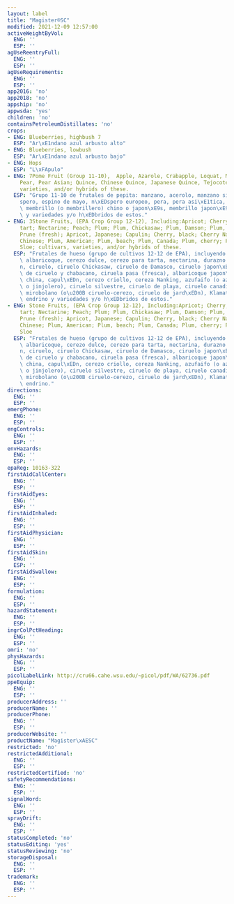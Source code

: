 ```yaml
---
layout: label
title: "Magister®SC"
modified: 2021-12-09 12:57:00
activeWeightByVol:
  ENG: ''
  ESP: ''
agUseReentryFull:
  ENG: ''
  ESP: ''
agUseRequirements:
  ENG: ''
  ESP: ''
app2016: 'no'
app2018: 'no'
appship: 'no'
appwsda: 'yes'
children: 'no'
containsPetroleumDistillates: 'no'
crops:
- ENG: Blueberries, highbush 7
  ESP: "Ar\xE1ndano azul arbusto alto"
- ENG: Blueberries, lowbush
  ESP: "Ar\xE1ndano azul arbusto bajo"
- ENG: Hops
  ESP: "L\xFApulo"
- ENG: 7Pome Fruit (Group 11-10),  Apple, Azarole, Crabapple, Loquat, Mayhaw, Medlar,
    Pear, Pear Asian; Quince, Chinese Quince, Japanese Quince, Tejocote, cultivars,
    varieties, and/or hybrids of these.
  ESP: "Grupo 11-10 de frutales de pepita: manzano, acerolo, manzano silvestre, n\xED\
    spero, espino de mayo, n\xEDspero europeo, pera, pera asi\xE1tica, membrillo,\
    \ membrillo (o membrillero) chino o japon\xE9s, membrillo japon\xE9s, tejocote\
    \ y variedades y/o h\xEDbridos de estos."
- ENG: 3Stone Fruits, (EPA Crop Group 12-12), Including:Apricot; Cherry, sweet; Cherry,
    tart; Nectarine; Peach; Plum; Plum, Chickasaw; Plum, Damson; Plum, Japanese;Plumcot;
    Prune (fresh); Apricot, Japanese; Capulin; Cherry, black; Cherry Nanking; Jujube,
    Chinese; Plum, American; Plum, beach; Plum, Canada; Plum, cherry; Plum, Klamath;
    Sloe; cultivars, varieties, and/or hybrids of these.
  ESP: "Frutales de hueso (grupo de cultivos 12-12 de EPA), incluyendo chabacano o\
    \ albaricoque, cerezo dulce, cerezo para tarta, nectarina, durazno o melocot\xF3\
    n, ciruelo, ciruelo Chickasaw, ciruelo de Damasco, ciruelo japon\xE9s,  cruza\
    \ de ciruelo y chabacano, ciruela pasa (fresca), albaricoque japon\xE9s o ciruela\
    \ china, capul\xEDn, cerezo criollo, cereza Nanking, azufaifo (o azofaifo, achufaifo\
    \ o jinjolero), ciruelo silvestre, ciruelo de playa, ciruelo canadiense, ciruelo\
    \ mirobolano (o\u200B ciruelo-cerezo, ciruelo de jard\xEDn), Klamath ciruela,\
    \ endrino y variedades y/o h\xEDbridos de estos."
- ENG: Stone Fruits, (EPA Crop Group 12-12), Including:Apricot; Cherry, sweet; Cherry,
    tart; Nectarine; Peach; Plum; Plum, Chickasaw; Plum, Damson; Plum, Japanese;Plumcot;
    Prune (fresh); Apricot, Japanese; Capulin; Cherry, black; Cherry Nanking; Jujube,
    Chinese; Plum, American; Plum, beach; Plum, Canada; Plum, cherry; Plum, Klamath;
    Sloe
  ESP: "Frutales de hueso (grupo de cultivos 12-12 de EPA), incluyendo chabacano o\
    \ albaricoque, cerezo dulce, cerezo para tarta, nectarina, durazno o melocot\xF3\
    n, ciruelo, ciruelo Chickasaw, ciruelo de Damasco, ciruelo japon\xE9s,  cruza\
    \ de ciruelo y chabacano, ciruela pasa (fresca), albaricoque japon\xE9s o ciruela\
    \ china, capul\xEDn, cerezo criollo, cereza Nanking, azufaifo (o azofaifo, achufaifo\
    \ o jinjolero), ciruelo silvestre, ciruelo de playa, ciruelo canadiense, ciruelo\
    \ mirobolano (o\u200B ciruelo-cerezo, ciruelo de jard\xEDn), Klamath ciruela,\
    \ endrino."
directions:
  ENG: ''
  ESP: ''
emergPhone:
  ENG: ''
  ESP: ''
engControls:
  ENG: ''
  ESP: ''
envHazards:
  ENG: ''
  ESP: ''
epaReg: 10163-322
firstAidCallCenter:
  ENG: ''
  ESP: ''
firstAidEyes:
  ENG: ''
  ESP: ''
firstAidInhaled:
  ENG: ''
  ESP: ''
firstAidPhysician:
  ENG: ''
  ESP: ''
firstAidSkin:
  ENG: ''
  ESP: ''
firstAidSwallow:
  ENG: ''
  ESP: ''
formulation:
  ENG: ''
  ESP: ''
hazardStatement:
  ENG: ''
  ESP: ''
ingrColPctHeading:
  ENG: ''
  ESP: ''
omri: 'no'
physHazards:
  ENG: ''
  ESP: ''
picolLabelLink: http://cru66.cahe.wsu.edu/~picol/pdf/WA/62736.pdf
ppeEquip:
  ENG: ''
  ESP: ''
producerAddress: ''
producerName: ''
producerPhone:
  ENG: ''
  ESP: ''
producerWebsite: ''
productName: "Magister\xAESC"
restricted: 'no'
restrictedAdditional:
  ENG: ''
  ESP: ''
restrictedCertified: 'no'
safetyRecommendations:
  ENG: ''
  ESP: ''
signalWord:
  ENG: ''
  ESP: ''
sprayDrift:
  ENG: ''
  ESP: ''
statusCompleted: 'no'
statusEditing: 'yes'
statusReviewing: 'no'
storageDisposal:
  ENG: ''
  ESP: ''
trademark:
  ENG: ''
  ESP: ''
---
```

